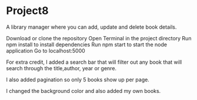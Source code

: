 # Project8
 
A library manager where you can add, update and delete book details.

Download or clone the repository
Open Terminal in the project directory
Run npm install to install dependencies
Run npm start to start the node application
Go to localhost:5000

For extra credit, I added a search bar that will filter out any book that will search through the title,author, year or genre. 

I also added pagination so only 5 books show up per page.

I changed the background color and also added my own books.